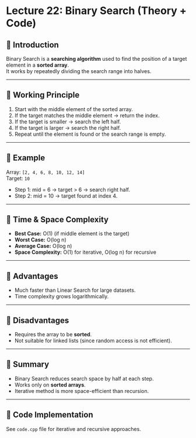 # Lecture 22: Binary Search (Theory + Code)

## 🔹 Introduction
Binary Search is a **searching algorithm** used to find the position of a target element in a **sorted array**.  
It works by repeatedly dividing the search range into halves.

---

## 🔹 Working Principle
1. Start with the middle element of the sorted array.
2. If the target matches the middle element → return the index.
3. If the target is smaller → search the left half.
4. If the target is larger → search the right half.
5. Repeat until the element is found or the search range is empty.

---

## 🔹 Example
Array: `[2, 4, 6, 8, 10, 12, 14]`  
Target: `10`

- Step 1: mid = 6 → target > 6 → search right half.  
- Step 2: mid = 10 → target found at index 4.  

---

## 🔹 Time & Space Complexity
- **Best Case:** O(1) (if middle element is the target)  
- **Worst Case:** O(log n)  
- **Average Case:** O(log n)  
- **Space Complexity:** O(1) for iterative, O(log n) for recursive  

---

## 🔹 Advantages
- Much faster than Linear Search for large datasets.  
- Time complexity grows logarithmically.  

---

## 🔹 Disadvantages
- Requires the array to be **sorted**.  
- Not suitable for linked lists (since random access is not efficient).  

---

## 🔹 Summary
- Binary Search reduces search space by half at each step.  
- Works only on **sorted arrays**.  
- Iterative method is more space-efficient than recursion.  

---

## 🔹 Code Implementation
See `code.cpp` file for iterative and recursive approaches.
